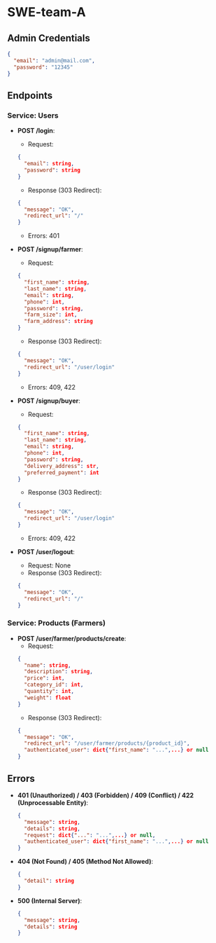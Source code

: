 # SWE-team-A

## Admin Credentials

```json
{
  "email": "admin@mail.com",
  "password": "12345"
}
 ```

## Endpoints

### Service: Users

- **POST /login**:
    - Request:
  ```json
  {
    "email": string,
    "password": string
  }
  ```
    - Response (303 Redirect):
  ```json
  {
    "message": "OK",
    "redirect_url": "/"
  }
  ```
    - Errors: 401


- **POST /signup/farmer**:
    - Request:
  ```json
  {
    "first_name": string,
    "last_name": string,
    "email": string,
    "phone": int,
    "password": string,
    "farm_size": int,
    "farm_address": string
  }
  ```
    - Response (303 Redirect):
  ```json
  {
    "message": "OK",
    "redirect_url": "/user/login"
  }
  ```
    - Errors: 409, 422


- **POST /signup/buyer**:
    - Request:
  ```json
  {
    "first_name": string,
    "last_name": string,
    "email": string,
    "phone": int,
    "password": string,
    "delivery_address": str,
    "preferred_payment": int
  }
  ```
    - Response (303 Redirect):
  ```json
  {
    "message": "OK",
    "redirect_url": "/user/login"
  }
  ```
    - Errors: 409, 422


- **POST /user/logout**:
    - Request: None
    - Response (303 Redirect):
  ```json
  {
    "message": "OK",
    "redirect_url": "/"
  }
  ```

### Service: Products (Farmers)

- **POST /user/farmer/products/create**:
    - Request:
  ```json
  {
    "name": string,
    "description": string,
    "price": int,
    "category_id": int,
    "quantity": int,
    "weight": float
  }
  ```
    - Response (303 Redirect):
  ```json
  {
    "message": "OK",
    "redirect_url": "/user/farmer/products/{product_id}",
    "authenticated_user": dict{"first_name": "...",...} or null
  }
  ```

## Errors

- **401 (Unauthorized) / 403 (Forbidden) / 409 (Conflict) / 422 (Unprocessable Entity)**:
  ```json
  {
    "message": string,
    "details": string,
    "request": dict{"...": "...",...} or null,
    "authenticated_user": dict{"first_name": "...",...} or null
  }
  ```

- **404 (Not Found) / 405 (Method Not Allowed)**:
  ```json
  {
    "detail": string
  }
  ```

- **500 (Internal Server)**:
  ```json
  {
    "message": string,
    "details": string
  }
  ```